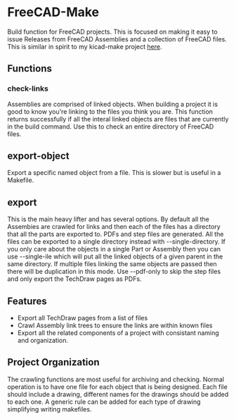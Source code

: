 # FreeCAD-Make

Build function for FreeCAD projects. This is focused on making it easy to issue Releases from FreeCAD Assemblies and a collection of FreeCAD files. This is similar in spirit to my kicad-make project [here](www.github.com/snhobbs/kicad-make).

## Functions
### check-links
Assemblies are comprised of linked objects. When building a project it is good to know you're linking to the files you think you are. This function returns successfully if all the interal linked objects are files that are currently in the build command. Use this to check an entire directory of FreeCAD files.

## export-object
Export a specific named object from a file. This is slower but is useful in a Makefile.

## export
This is the main heavy lifter and has several options.
By default all the Assembies are crawled for links and then each of the files has a directory that all the parts are exported to. PDFs and step files are generated. All the files can be exported to a single directory instead with --single-directory.
If you only care about the objects in a single Part or Assembly then you can use --single-ile which will put all the linked objects of a given parent in the same directory.
If multiple files linking the same objects are passed then there will be duplication in this mode.
Use --pdf-only to skip the step files and only export the TechDraw pages as PDFs.


## Features
+ Export all TechDraw pages from a list of files
+ Crawl Assembly link trees to ensure the links are within known files
+ Export all the related components of a project with consistant naming and organization.


## Project Organization
The crawling functions are most useful for archiving and checking.
Normal operation is to have one file for each object that is being designed.
Each file should include a drawing, different names for the drawings should be added to each one.
A generic rule can be added for each type of drawing simplifying writing makefiles.
